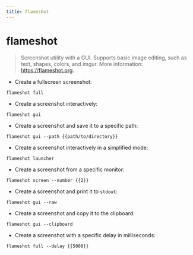```yaml
---
title: flameshot
---
```

# flameshot

> Screenshot utility with a GUI.
> Supports basic image editing, such as text, shapes, colors, and imgur.
> More information: <https://flameshot.org>.

- Create a fullscreen screenshot:

`flameshot full`

- Create a screenshot interactively:

`flameshot gui`

- Create a screenshot and save it to a specific path:

`flameshot gui --path {{path/to/directory}}`

- Create a screenshot interactively in a simplified mode:

`flameshot launcher`

- Create a screenshot from a specific monitor:

`flameshot screen --number {{2}}`

- Create a screenshot and print it to `stdout`:

`flameshot gui --raw`

- Create a screenshot and copy it to the clipboard:

`flameshot gui --clipboard`

- Create a screenshot with a specific delay in milliseconds:

`flameshot full --delay {{5000}}`
